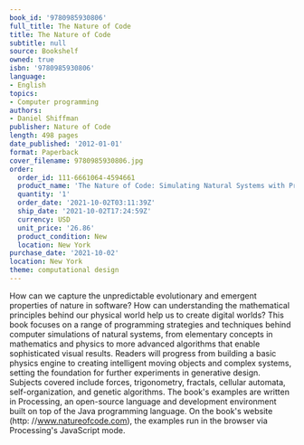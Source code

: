 ```yaml
---
book_id: '9780985930806'
full_title: The Nature of Code
title: The Nature of Code
subtitle: null
source: Bookshelf
owned: true
isbn: '9780985930806'
language:
- English
topics:
- Computer programming
authors:
- Daniel Shiffman
publisher: Nature of Code
length: 498 pages
date_published: '2012-01-01'
format: Paperback
cover_filename: 9780985930806.jpg
order:
  order_id: 111-6661064-4594661
  product_name: 'The Nature of Code: Simulating Natural Systems with Processing'
  quantity: '1'
  order_date: '2021-10-02T03:11:39Z'
  ship_date: '2021-10-02T17:24:59Z'
  currency: USD
  unit_price: '26.86'
  product_condition: New
  location: New York
purchase_date: '2021-10-02'
location: New York
theme: computational design
---
```

How can we capture the unpredictable evolutionary and emergent properties of nature in software? How can understanding the mathematical principles behind our physical world help us to create digital worlds? This book focuses on a range of programming strategies and techniques behind computer simulations of natural systems, from elementary concepts in mathematics and physics to more advanced algorithms that enable sophisticated visual results. Readers will progress from building a basic physics engine to creating intelligent moving objects and complex systems, setting the foundation for further experiments in generative design. Subjects covered include forces, trigonometry, fractals, cellular automata, self-organization, and genetic algorithms. The book's examples are written in Processing, an open-source language and development environment built on top of the Java programming language. On the book's website (http: //www.natureofcode.com), the examples run in the browser via Processing's JavaScript mode.
